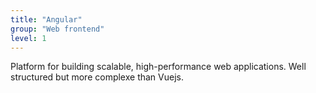 ```yaml
---
title: "Angular"
group: "Web frontend"
level: 1
---
```


Platform for building scalable, high-performance web applications. Well structured but more complexe than Vuejs.